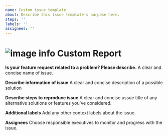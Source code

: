 ```yaml
---
name: Custom issue template
about: Describe this issue template's purpose here.
steps: ''
labels: ''
assignees: ''
---
```


# ![image info](../images/icons8-template-64.png) Custom Report

**Is your feature request related to a problem? Please describe.** A clear and concise name of issue.

**Describe information of issue** A clear and concise description of a possible solution

**Describe steps to reproduce issue** A clear and concise ussue title of any alternative solutions or features you've considered.

**Additional labels** Add any other context labels about the issue.

**Assignees** Choose responsible executives to monitor and progress with the issue.

